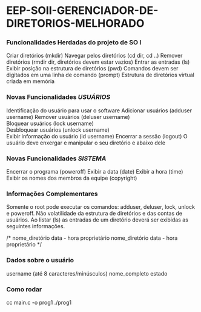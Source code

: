# EEP-SOII-GERENCIADOR-DE-DIRETORIOS-MELHORADO


### Funcionalidades Herdadas do projeto de SO I
Criar diretórios (mkdir)
Navegar pelos diretórios (cd dir, cd ..)
Remover diretórios (rmdir dir, diretórios devem estar vazios)
Entrar as entradas (ls)
Exibir posição na estrutura de diretórios (pwd)
Comandos devem ser digitados em uma linha de comando (prompt)
Estrutura de diretórios virtual criada em memória

### Novas Funcionalidades *USUÁRIOS*
Identificação do usuário para usar o software
Adicionar usuários (adduser username)
Remover usuários (deluser username)           
Bloquear usuários (lock username)                 
Desbloquear usuários (unlock username)       
Exibir informação do usuário (id username)
Encerrar a sessão (logout)
O usuário deve enxergar e manipular o seu diretório e abaixo dele

### Novas Funcionalidades *SISTEMA*
Encerrar o programa (poweroff)
Exibir a data (date)
Exibir a hora (time)
Exibir os nomes dos membros da equipe (copyright)

### Informações Complementares
Somente o root pode executar os comandos: adduser, deluser, lock, unlock e poweroff.
Não volatilidade da estrutura de diretórios e das contas de usuários.
Ao listar (ls) as entradas de um diretório deverá ser exibidas as seguintes informações.

/*
nome_diretório	data - hora	proprietário
nome_diretório	data - hora	proprietário
*/


### Dados sobre o usuário
username (até 8 caracteres/minúsculos)
nome_completo
estado

### Como rodar
cc main.c -o prog1
./prog1



